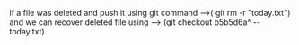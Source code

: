 if a file was deleted and push it using git command -->( git rm -r "today.txt")   and we can recover deleted file using --> (git checkout b5b5d6a^ -- today.txt)

